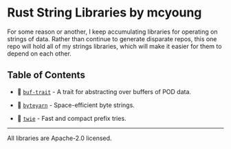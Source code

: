 # Rust String Libraries by mcyoung

For some reason or another, I keep accumulating libraries for operating on
strings of data. Rather than continue to generate disparate repos, this one repo
will hold all of my strings libraries, which will make it easier for them to
depend on each other.

## Table of Contents

- 📜 [`buf-trait`](https://github.com/mcy/strings/tree/main/buf-trait) - A trait
  for abstracting over buffers of POD data.

- 🧶 [`byteyarn`](https://github.com/mcy/strings/tree/main/byteyarn) -
  Space-efficient byte strings.

- 🌲 [`twie`](https://github.com/mcy/strings/tree/main/twie) - Fast and compact
  prefix tries.

---

All libraries are Apache-2.0 licensed.
